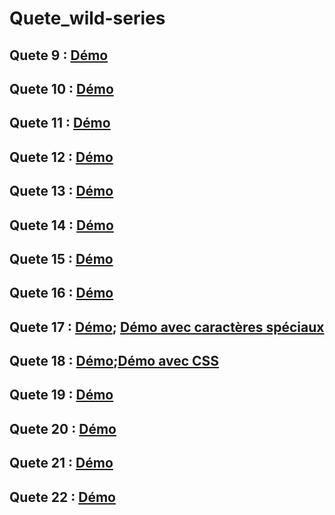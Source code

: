 # Quete_wild-series

## Quete 9 : [Démo](https://www.loom.com/share/89fc7ba202364b9ab1363f9aba330bf2 )
## Quete 10 : [Démo](https://www.loom.com/share/c1e81946aa7e43b2aa1bb882ca342540 )
## Quete 11 : [Démo](https://www.loom.com/share/960ccf7331514ef5986a84fd24f14d78 )
## Quete 12 : [Démo](https://www.loom.com/share/70bf56c5c74d475ca1bb5f6daeda127c)
## Quete 13 : [Démo](https://www.loom.com/share/f58344444dab4b44aafc10367f5a7370)
## Quete 14 : [Démo](https://www.loom.com/share/bc27f4ea64b64df8b697d9a5b799f651)
## Quete 15 : [Démo](https://www.loom.com/share/c481051bae2848c4b9a51c28db6a0993)
## Quete 16 : [Démo](https://www.loom.com/share/517f8968e138402680c448aeffa5b8f8)
## Quete 17 : [Démo](https://www.loom.com/share/58040c6262894a6f86ec6f183c36043a); [Démo avec caractères spéciaux](https://www.loom.com/share/4a6dc9f995fc48bfabfc06321df822a8)
## Quete 18 : [Démo](https://www.loom.com/share/8b02cf1b92184c49b6aea26be3382319);[Démo avec CSS](https://www.loom.com/share/b0a815be36d94de8a44689332f6200bb)
## Quete 19 : [Démo](https://www.loom.com/share/e01d6e4fa0514863b65159d35dab81f0)
## Quete 20 : [Démo](https://www.loom.com/share/4381abd524874aa38afe489ae41ae45f)
## Quete 21 : [Démo](https://www.loom.com/share/e00e91861d4c46d79cd1c10e442ea18c)
## Quete 22 : [Démo](https://www.loom.com/share/9b7c1733ba4b47bc801271bf199bbd8d)












              















 






